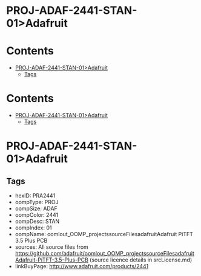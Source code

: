 
PROJ-ADAF-2441-STAN-01>Adafruit
===============================

Contents
========

* [PROJ-ADAF-2441-STAN-01>Adafruit](#proj-adaf-2441-stan-01adafruit)
	* [Tags](#tags)

Contents
========

* [PROJ-ADAF-2441-STAN-01>Adafruit](#proj-adaf-2441-stan-01adafruit)
	* [Tags](#tags)

# PROJ-ADAF-2441-STAN-01>Adafruit

## Tags

- hexID: PRA2441
- oompType: PROJ
- oompSize: ADAF
- oompColor: 2441
- oompDesc: STAN
- oompIndex: 01
- oompName: oomlout_OOMP_projectssourceFilesadafruitAdafruit PiTFT 3.5 Plus PCB
- sources: All source files from https://github.com/adafruit/oomlout_OOMP_projectssourceFilesadafruitAdafruit-PiTFT-3.5-Plus-PCB (source licence details in srcLicense.md)
- linkBuyPage: http://www.adafruit.com/products/2441
